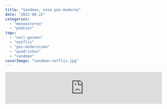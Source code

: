 ```yaml
---
title: "Sandman, esse pós-moderno"
date: "2022-08-22"
categories: 
  - "monoestereo"
  - "podcast"
tags: 
  - "neil-gaiman"
  - "netflix"
  - "pos-modernismo"
  - "quadrinhos"
  - "sandman"
coverImage: "sandman-netflix.jpg"
---
```


<iframe src="https://anchor.fm/monoestereo/embed/episodes/Sandman--esse-ps-moderno-e1mpe00" height="102px" width="100%" frameborder="0" scrolling="no"></iframe>
